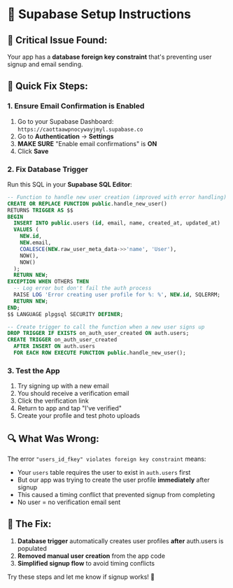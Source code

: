 # 🔧 Supabase Setup Instructions

## 🚨 **Critical Issue Found:**
Your app has a **database foreign key constraint** that's preventing user signup and email sending.

## 📝 **Quick Fix Steps:**

### 1. **Ensure Email Confirmation is Enabled**
1. Go to your Supabase Dashboard: `https://caottaawpnocywayjmyl.supabase.co`
2. Go to **Authentication** → **Settings** 
3. **MAKE SURE** "Enable email confirmations" is **ON**
4. Click **Save**

### 2. **Fix Database Trigger** 
Run this SQL in your **Supabase SQL Editor**:

```sql
-- Function to handle new user creation (improved with error handling)
CREATE OR REPLACE FUNCTION public.handle_new_user()
RETURNS TRIGGER AS $$
BEGIN
  INSERT INTO public.users (id, email, name, created_at, updated_at)
  VALUES (
    NEW.id,
    NEW.email,
    COALESCE(NEW.raw_user_meta_data->>'name', 'User'),
    NOW(),
    NOW()
  );
  RETURN NEW;
EXCEPTION WHEN OTHERS THEN
  -- Log error but don't fail the auth process
  RAISE LOG 'Error creating user profile for %: %', NEW.id, SQLERRM;
  RETURN NEW;
END;
$$ LANGUAGE plpgsql SECURITY DEFINER;

-- Create trigger to call the function when a new user signs up
DROP TRIGGER IF EXISTS on_auth_user_created ON auth.users;
CREATE TRIGGER on_auth_user_created
  AFTER INSERT ON auth.users
  FOR EACH ROW EXECUTE FUNCTION public.handle_new_user();
```

### 3. **Test the App**
1. Try signing up with a new email
2. You should receive a verification email
3. Click the verification link
4. Return to app and tap "I've verified"
5. Create your profile and test photo uploads

## 🔍 **What Was Wrong:**

The error `"users_id_fkey" violates foreign key constraint` means:
- Your `users` table requires the user to exist in `auth.users` first
- But our app was trying to create the user profile **immediately** after signup
- This caused a timing conflict that prevented signup from completing
- No user = no verification email sent

## 🎯 **The Fix:**

1. **Database trigger** automatically creates user profiles **after** auth.users is populated
2. **Removed manual user creation** from the app code  
3. **Simplified signup flow** to avoid timing conflicts

Try these steps and let me know if signup works! 🚀
